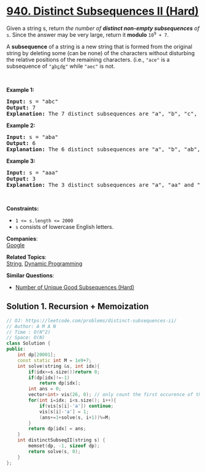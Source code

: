 # [940. Distinct Subsequences II (Hard)](https://leetcode.com/problems/distinct-subsequences-ii/)

<p>Given a string s, return <em>the number of <strong>distinct non-empty subsequences</strong> of</em> <code>s</code>. Since the answer may be very large, return it <strong>modulo</strong> <code>10<sup>9</sup> + 7</code>.</p>
A <strong>subsequence</strong> of a string is a new string that is formed from the original string by deleting some (can be none) of the characters without disturbing the relative positions of the remaining characters. (i.e., <code>"ace"</code> is a subsequence of <code>"<u>a</u>b<u>c</u>d<u>e</u>"</code> while <code>"aec"</code> is not.
<p>&nbsp;</p>
<p><strong>Example 1:</strong></p>

<pre><strong>Input:</strong> s = "abc"
<strong>Output:</strong> 7
<strong>Explanation:</strong> The 7 distinct subsequences are "a", "b", "c", "ab", "ac", "bc", and "abc".
</pre>

<p><strong>Example 2:</strong></p>

<pre><strong>Input:</strong> s = "aba"
<strong>Output:</strong> 6
<strong>Explanation:</strong> The 6 distinct subsequences are "a", "b", "ab", "aa", "ba", and "aba".
</pre>

<p><strong>Example 3:</strong></p>

<pre><strong>Input:</strong> s = "aaa"
<strong>Output:</strong> 3
<strong>Explanation:</strong> The 3 distinct subsequences are "a", "aa" and "aaa".
</pre>

<p>&nbsp;</p>
<p><strong>Constraints:</strong></p>

<ul>
	<li><code>1 &lt;= s.length &lt;= 2000</code></li>
	<li><code>s</code> consists of lowercase English letters.</li>
</ul>


**Companies**:  
[Google](https://leetcode.com/company/google)

**Related Topics**:  
[String](https://leetcode.com/tag/string/), [Dynamic Programming](https://leetcode.com/tag/dynamic-programming/)

**Similar Questions**:
* [Number of Unique Good Subsequences (Hard)](https://leetcode.com/problems/number-of-unique-good-subsequences/)

## Solution 1. Recursion + Memoization

```cpp
// OJ: https://leetcode.com/problems/distinct-subsequences-ii/
// Author: A M A N
// Time : O(N^2)
// Space: O(N)
class Solution {
public:
    int dp[20001];
    const static int M = 1e9+7;
    int solve(string &s, int idx){
        if(idx>=s.size())return 0;
        if(dp[idx]!=-1)
            return dp[idx];
        int ans = 0;
        vector<int> vis(26, 0); // only count the first occurence of the char to avoid repeated subsequences
        for(int i=idx; i<s.size(); i++){
            if(vis[s[i]-'a']) continue;
            vis[s[i]-'a'] = 1;
            (ans+=1+solve(s, i+1))%=M;
        }
        return dp[idx] = ans;
    }
    int distinctSubseqII(string s) {
        memset(dp, -1, sizeof dp);
        return solve(s, 0);
    }
};
```